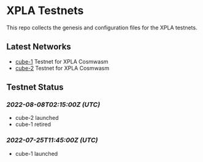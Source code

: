 # XPLA Testnets

This repo collects the genesis and configuration files for the XPLA testnets. 

## Latest Networks

* [cube-1](./cube-1) Testnet for XPLA Cosmwasm
* [cube-2](./cube-2) Testnet for XPLA Cosmwasm

## Testnet Status

### *2022-08-08T02:15:00Z (UTC)*
- cube-2 launched
- cube-1 retired

### *2022-07-25T11:45:00Z (UTC)*
- cube-1 launched

